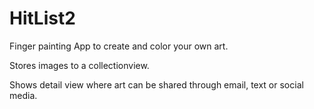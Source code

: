 # HitList2

Finger painting App to create and color your own art.

Stores images to a collectionview.

Shows detail view where art can be shared through email, text or social media.




